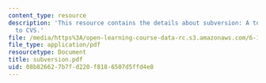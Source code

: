 ```yaml
---
content_type: resource
description: 'This resource contains the details about subversion: A tool similar
  to CVS.'
file: /media/https%3A/open-learning-course-data-rc.s3.amazonaws.com/6-186-mobile-autonomous-systems-laboratory-january-iap-2005/08b826627b7fd220f8186507d5ffd4e8_subversion.pdf
file_type: application/pdf
resourcetype: Document
title: subversion.pdf
uid: 08b82662-7b7f-d220-f818-6507d5ffd4e8
---
```

